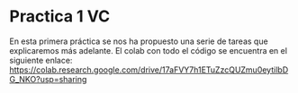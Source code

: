 # Practica 1 VC

En esta primera práctica se nos ha propuesto una serie de tareas que explicaremos más adelante. El colab con todo el código se encuentra en el siguiente enlace: https://colab.research.google.com/drive/17aFVY7h1ETuZzcQUZmu0eytilbDG_NKO?usp=sharing

